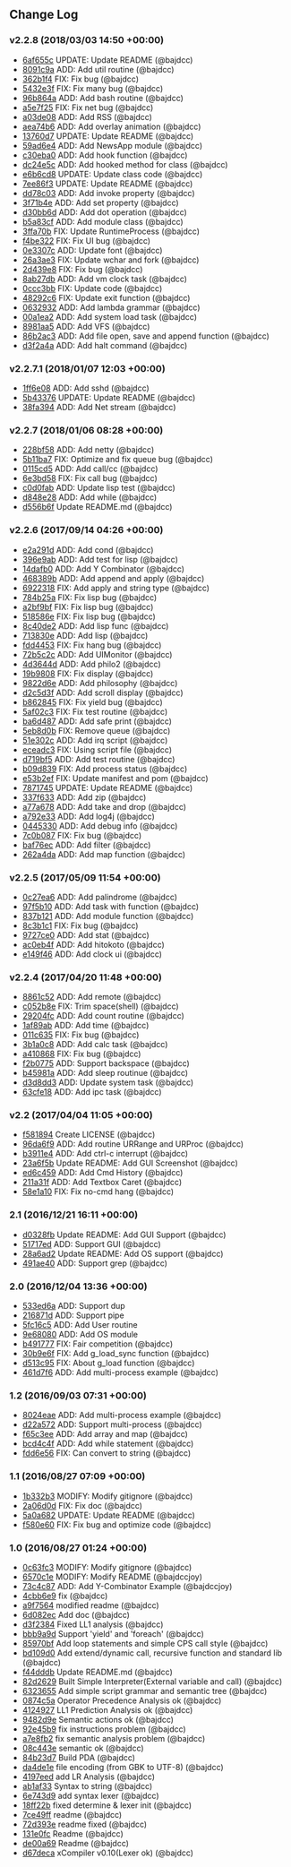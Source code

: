 ## Change Log

### v2.2.8 (2018/03/03 14:50 +00:00)
- [6af655c](https://github.com/bajdcc/jMiniLang/commit/6af655c9786475fc1f0978f2733d39334d52dac1) UPDATE: Update README (@bajdcc)
- [8091c9a](https://github.com/bajdcc/jMiniLang/commit/8091c9a12b01bc39dd08c5575afec3f8a2d50a34) ADD: Add util routine (@bajdcc)
- [362b1f4](https://github.com/bajdcc/jMiniLang/commit/362b1f4805e711bba4b35e1ef2942b2d2572d8b0) FIX: Fix bug (@bajdcc)
- [5432e3f](https://github.com/bajdcc/jMiniLang/commit/5432e3f02f216a75418c6e253684bc82762f5875) FIX: Fix many bug (@bajdcc)
- [96b864a](https://github.com/bajdcc/jMiniLang/commit/96b864ad5f54debfd4355548c289a83499abc7ce) ADD: Add bash routine (@bajdcc)
- [a5e7f25](https://github.com/bajdcc/jMiniLang/commit/a5e7f25c997f4f1d70ff0f339d2857ad1c6e0a58) FIX: Fix net bug (@bajdcc)
- [a03de08](https://github.com/bajdcc/jMiniLang/commit/a03de08d67ce86a5b12367b19886ce88c959db06) ADD: Add RSS (@bajdcc)
- [aea74b6](https://github.com/bajdcc/jMiniLang/commit/aea74b6c859ca33fbb24cb45c851e28ea5c92857) ADD: Add overlay animation (@bajdcc)
- [13760d7](https://github.com/bajdcc/jMiniLang/commit/13760d7aabdba55a166d013b978527aab35747da) UPDATE: Update README (@bajdcc)
- [59ad6e4](https://github.com/bajdcc/jMiniLang/commit/59ad6e4a1e037cfa5d4b8d71ff712e0a7087ee4b) ADD: Add NewsApp module (@bajdcc)
- [c30eba0](https://github.com/bajdcc/jMiniLang/commit/c30eba0b191e2e8c79a195449a852d2f8db8d06b) ADD: Add hook function (@bajdcc)
- [dc24e5c](https://github.com/bajdcc/jMiniLang/commit/dc24e5c21398adc61d444d99a95af0fdd596a263) ADD: Add hooked method for class (@bajdcc)
- [e6b6cd8](https://github.com/bajdcc/jMiniLang/commit/e6b6cd813bf792a913e0735371180c6d5ffb0204) UPDATE: Update class code (@bajdcc)
- [7ee86f3](https://github.com/bajdcc/jMiniLang/commit/7ee86f3198f469122a87588f0061e1549c97847e) UPDATE: Update README (@bajdcc)
- [dd78c03](https://github.com/bajdcc/jMiniLang/commit/dd78c038ecc6cdf508dc5df91da7fe46b53eaba9) ADD: Add invoke property (@bajdcc)
- [3f71b4e](https://github.com/bajdcc/jMiniLang/commit/3f71b4e49c95f5465b0d6b95ab3c8387f81c0d56) ADD: Add set property (@bajdcc)
- [d30bb6d](https://github.com/bajdcc/jMiniLang/commit/d30bb6d8afc7f51a274f866b008fd0f330f5d999) ADD: Add dot operation (@bajdcc)
- [b5a83cf](https://github.com/bajdcc/jMiniLang/commit/b5a83cf8d4a5572d859f949c79ad3f8c00c9fb90) ADD: Add module class (@bajdcc)
- [3ffa70b](https://github.com/bajdcc/jMiniLang/commit/3ffa70b845f6a3353e06b95942d81455a8d57e08) FIX: Update RuntimeProcess (@bajdcc)
- [f4be322](https://github.com/bajdcc/jMiniLang/commit/f4be32207c3866de65d365d123dd1c008ad8cd76) FIX: Fix UI bug (@bajdcc)
- [0e3307c](https://github.com/bajdcc/jMiniLang/commit/0e3307cb3c91e67e9844503e8d7101be47271ba4) ADD: Update font (@bajdcc)
- [26a3ae3](https://github.com/bajdcc/jMiniLang/commit/26a3ae3b1adbb5f7822e83253474be86c5dade1d) FIX: Update wchar and fork (@bajdcc)
- [2d439e8](https://github.com/bajdcc/jMiniLang/commit/2d439e8b53dbe2276da471dfc317aeb7e8033d54) FIX: Fix bug (@bajdcc)
- [8ab27db](https://github.com/bajdcc/jMiniLang/commit/8ab27dba62d418c727ae0dbc9f6e6004b0c8a67e) ADD: Add vm clock task (@bajdcc)
- [0ccc3bb](https://github.com/bajdcc/jMiniLang/commit/0ccc3bbadb2e28f586bd9010233588716549601d) FIX: Update code (@bajdcc)
- [48292c6](https://github.com/bajdcc/jMiniLang/commit/48292c6531a3dfb240ad948d049a32f1516fb9c9) FIX: Update exit function (@bajdcc)
- [0632932](https://github.com/bajdcc/jMiniLang/commit/0632932fa87bcfdcd96a9598edc509a99bbd8a53) ADD: Add lambda grammar (@bajdcc)
- [00a1ea2](https://github.com/bajdcc/jMiniLang/commit/00a1ea2b095d2d2e422a993db14f0033d1b534d9) ADD: Add system load task (@bajdcc)
- [8981aa5](https://github.com/bajdcc/jMiniLang/commit/8981aa53628734756d3c42dd86e078f9546473fb) ADD: Add VFS (@bajdcc)
- [86b2ac3](https://github.com/bajdcc/jMiniLang/commit/86b2ac34300583866d05c429091b559908b1719e) ADD: Add file open, save and append function (@bajdcc)
- [d3f2a4a](https://github.com/bajdcc/jMiniLang/commit/d3f2a4a94b384333b3351613a6fe7e04a57c0963) ADD: Add halt command (@bajdcc)

### v2.2.7.1 (2018/01/07 12:03 +00:00)
- [1ff6e08](https://github.com/bajdcc/jMiniLang/commit/1ff6e088a59c5c5e7d4fb27709bc3aeda795ff46) ADD: Add sshd (@bajdcc)
- [5b43376](https://github.com/bajdcc/jMiniLang/commit/5b43376bb38e26bc307c59e5bd05bec2e07e85f9) UPDATE: Update README (@bajdcc)
- [38fa394](https://github.com/bajdcc/jMiniLang/commit/38fa394344f33f0447ef7e3b2fac2ef28e5dd37c) ADD: Add Net stream (@bajdcc)

### v2.2.7 (2018/01/06 08:28 +00:00)
- [228bf58](https://github.com/bajdcc/jMiniLang/commit/228bf5808475e15d1690ec1774ec04842893fbbf) ADD: Add netty (@bajdcc)
- [5b11ba7](https://github.com/bajdcc/jMiniLang/commit/5b11ba722e22cafc889ca918fabc48ed20fcd886) FIX: Optimize and fix queue bug (@bajdcc)
- [0115cd5](https://github.com/bajdcc/jMiniLang/commit/0115cd5a95e6f66bc07d64b285d0b6ec58198c8e) ADD: Add call/cc (@bajdcc)
- [6e3bd58](https://github.com/bajdcc/jMiniLang/commit/6e3bd58fb04dbde96cf9be51e0cba036d322dba8) FIX: Fix call bug (@bajdcc)
- [c0d0fab](https://github.com/bajdcc/jMiniLang/commit/c0d0fab6263d7c8b1c4cb843720eaa2c0145ed02) ADD: Update lisp test (@bajdcc)
- [d848e28](https://github.com/bajdcc/jMiniLang/commit/d848e28c2c4c967c41c465623de46c4e484c9327) ADD: Add while (@bajdcc)
- [d556b6f](https://github.com/bajdcc/jMiniLang/commit/d556b6f266cad38a0d184034fd8fe85cf6d169ec) Update README.md (@bajdcc)

### v2.2.6 (2017/09/14 04:26 +00:00)
- [e2a291d](https://github.com/bajdcc/jMiniLang/commit/e2a291def4b70afb3a8c4623674cb32d882db180) ADD: Add cond (@bajdcc)
- [396e9ab](https://github.com/bajdcc/jMiniLang/commit/396e9ab7f3ad57d90b6d3fd34e35bad9e6176379) ADD: Add test for lisp (@bajdcc)
- [14dafb0](https://github.com/bajdcc/jMiniLang/commit/14dafb038eba56bcac9aef0d71433036e80db748) ADD: Add Y Combinator (@bajdcc)
- [468389b](https://github.com/bajdcc/jMiniLang/commit/468389b3fd2adfbe12a2afd4815e9b6d7d67ad13) ADD: Add append and apply (@bajdcc)
- [6922318](https://github.com/bajdcc/jMiniLang/commit/6922318c96f728ba322175f0efcadb884d49dfd1) FIX: Add apply and string type (@bajdcc)
- [784b25a](https://github.com/bajdcc/jMiniLang/commit/784b25a22a37ab9eebf546abce4612580a248eba) FIX: Fix lisp bug (@bajdcc)
- [a2bf9bf](https://github.com/bajdcc/jMiniLang/commit/a2bf9bf47ee3f247bd45e5449812670271dae3f5) FIX: Fix lisp bug (@bajdcc)
- [518586e](https://github.com/bajdcc/jMiniLang/commit/518586e8e27206388ec7e31d444c8b5232f5045e) FIX: Fix lisp bug (@bajdcc)
- [8c40de2](https://github.com/bajdcc/jMiniLang/commit/8c40de2cefc9ed29497be76d090690b9cde54398) ADD: Add lisp func (@bajdcc)
- [713830e](https://github.com/bajdcc/jMiniLang/commit/713830ed050066d3c7cf231d4304859d151435e4) ADD: Add lisp (@bajdcc)
- [fdd4453](https://github.com/bajdcc/jMiniLang/commit/fdd44534a208fb92a4004cdfcee1571fea7c6b5e) FIX: Fix hang bug (@bajdcc)
- [72b5c2c](https://github.com/bajdcc/jMiniLang/commit/72b5c2c97310baf1b0ed090e952e2fe9a5f9e52d) ADD: Add UIMonitor (@bajdcc)
- [4d3644d](https://github.com/bajdcc/jMiniLang/commit/4d3644d09d6280175f4d05ff8356973a6473fded) ADD: Add philo2 (@bajdcc)
- [19b9808](https://github.com/bajdcc/jMiniLang/commit/19b98089177353701206effb676f1744d9462e29) FIX: Fix display (@bajdcc)
- [9822d6e](https://github.com/bajdcc/jMiniLang/commit/9822d6ec40c26715aec73cd4e0ae4ba10a97e5ec) ADD: Add philosophy (@bajdcc)
- [d2c5d3f](https://github.com/bajdcc/jMiniLang/commit/d2c5d3fc1e61a2938c9ed3c62038e4362d9f431f) ADD: Add scroll display (@bajdcc)
- [b862845](https://github.com/bajdcc/jMiniLang/commit/b86284517e4dd5bb6867d667620f48bedf6e0a32) FIX: Fix yield bug (@bajdcc)
- [5af02c3](https://github.com/bajdcc/jMiniLang/commit/5af02c39fe7204c80dc0aab938384db5fb00cb02) FIX: Fix test routine (@bajdcc)
- [ba6d487](https://github.com/bajdcc/jMiniLang/commit/ba6d487c1db39dbc27029c297e218d341b8bb6f1) ADD: Add safe print (@bajdcc)
- [5eb8d0b](https://github.com/bajdcc/jMiniLang/commit/5eb8d0b272316c519f460c464ec7ce69d57e4bdc) FIX: Remove queue (@bajdcc)
- [51e302c](https://github.com/bajdcc/jMiniLang/commit/51e302c4f8c0161e55e62b012583f3f4419bf507) ADD: Add irq script (@bajdcc)
- [eceadc3](https://github.com/bajdcc/jMiniLang/commit/eceadc39682258e81e06ab65fb2effff75673f85) FIX: Using script file (@bajdcc)
- [d719bf5](https://github.com/bajdcc/jMiniLang/commit/d719bf5117e01c171d79844537b976cc1ab9b8ed) ADD: Add test routine (@bajdcc)
- [b09d839](https://github.com/bajdcc/jMiniLang/commit/b09d839f5c4188d82a35817b8196ec31cbc9a341) FIX: Add process status (@bajdcc)
- [e53b2ef](https://github.com/bajdcc/jMiniLang/commit/e53b2ef5397b789947038f2c283731573a312f13) FIX: Update manifest and pom (@bajdcc)
- [7871745](https://github.com/bajdcc/jMiniLang/commit/7871745e76c048c240e47ed110096f49e8e92557) UPDATE: Update README (@bajdcc)
- [337f633](https://github.com/bajdcc/jMiniLang/commit/337f63360899ebdd061dda8ad99d42098fa94a92) ADD: Add zip (@bajdcc)
- [a77a678](https://github.com/bajdcc/jMiniLang/commit/a77a678e5d458bf1008238fcdb049f69598d9221) ADD: Add take and drop (@bajdcc)
- [a792e33](https://github.com/bajdcc/jMiniLang/commit/a792e337a7117401b34a2346c5689268c8d3fa88) ADD: Add log4j (@bajdcc)
- [0445330](https://github.com/bajdcc/jMiniLang/commit/04453308c38016823135e0b75390fdb72b8e9171) ADD: Add debug info (@bajdcc)
- [7c0b087](https://github.com/bajdcc/jMiniLang/commit/7c0b087bc7f04c8e7423d147ab7957b8414b9237) FIX: Fix bug (@bajdcc)
- [baf76ec](https://github.com/bajdcc/jMiniLang/commit/baf76ec0bdb2f56c97c8eee65f57b90d9a5a1a13) ADD: Add filter (@bajdcc)
- [262a4da](https://github.com/bajdcc/jMiniLang/commit/262a4da7d89d3a31ff267df761fc7dfbd7735318) ADD: Add map function (@bajdcc)

### v2.2.5 (2017/05/09 11:54 +00:00)
- [0c27ea6](https://github.com/bajdcc/jMiniLang/commit/0c27ea64dccc6682c110c65f3ca4adbeba186e92) ADD: Add palindrome (@bajdcc)
- [97f5b10](https://github.com/bajdcc/jMiniLang/commit/97f5b10fa2cad824933dc8c5af649bc0f12e0ed4) ADD: Add task with function (@bajdcc)
- [837b121](https://github.com/bajdcc/jMiniLang/commit/837b121ff736bf42b1c1df623ad0b1525bc47329) ADD: Add module function (@bajdcc)
- [8c3b1c1](https://github.com/bajdcc/jMiniLang/commit/8c3b1c1fccf08574c33f983f6fd94e1820b68a8d) FIX: Fix bug (@bajdcc)
- [9727ce0](https://github.com/bajdcc/jMiniLang/commit/9727ce098262c0561cb66999324e8cdfc06f7f6c) ADD: Add stat (@bajdcc)
- [ac0eb4f](https://github.com/bajdcc/jMiniLang/commit/ac0eb4ff62091bd99111de0761deeccdf27adc88) ADD: Add hitokoto (@bajdcc)
- [e149f46](https://github.com/bajdcc/jMiniLang/commit/e149f468fadfdbecc19fa2154a837516d2b9fc81) ADD: Add clock ui (@bajdcc)

### v2.2.4 (2017/04/20 11:48 +00:00)
- [8861c52](https://github.com/bajdcc/jMiniLang/commit/8861c525486c41a4bbaa2cbdcc4ec206e0627299) ADD: Add remote (@bajdcc)
- [c052b8e](https://github.com/bajdcc/jMiniLang/commit/c052b8ea879493ebe4414831647668fe0fbfaf33) FIX: Trim space(shell) (@bajdcc)
- [29204fc](https://github.com/bajdcc/jMiniLang/commit/29204fceb728e260b2d1281d483761ad5e07cd67) ADD: Add count routine (@bajdcc)
- [1af89ab](https://github.com/bajdcc/jMiniLang/commit/1af89abe517b811a5e1d6a9f6e2c6e28ed07d67f) ADD: Add time (@bajdcc)
- [011c635](https://github.com/bajdcc/jMiniLang/commit/011c635df363e724b2dc4626da696723db420f3f) FIX: Fix bug (@bajdcc)
- [3b1a0c8](https://github.com/bajdcc/jMiniLang/commit/3b1a0c8303808a9596647e34bccede45ba45ab2d) ADD: Add calc task (@bajdcc)
- [a410868](https://github.com/bajdcc/jMiniLang/commit/a410868e8f684a44a6c8454d355f14f3a4fcba7c) FIX: Fix bug (@bajdcc)
- [f2b0775](https://github.com/bajdcc/jMiniLang/commit/f2b07750622cfe86e6b2dd4760491bfb44210fd0) ADD: Support backspace (@bajdcc)
- [b45981a](https://github.com/bajdcc/jMiniLang/commit/b45981a741755850adc89ac6f5d12604ffa602a5) ADD: Add sleep routinue (@bajdcc)
- [d3d8dd3](https://github.com/bajdcc/jMiniLang/commit/d3d8dd3a7bc12a56827890dead308fb0ccc33586) ADD: Update system task (@bajdcc)
- [63cfe18](https://github.com/bajdcc/jMiniLang/commit/63cfe18589c3d730a6799947a8525c56a97fc40f) ADD: Add ipc task (@bajdcc)

### v2.2 (2017/04/04 11:05 +00:00)
- [f581894](https://github.com/bajdcc/jMiniLang/commit/f5818940aa3d75a9a54b9ecaa3fcb76b6487fec2) Create LICENSE (@bajdcc)
- [96da6f9](https://github.com/bajdcc/jMiniLang/commit/96da6f92235f243cdb4e7e057b5ad7929ba773ac) ADD: Add routine URRange and URProc (@bajdcc)
- [b3911e4](https://github.com/bajdcc/jMiniLang/commit/b3911e45cecaf1d9261fec188840e6d2af2a6943) ADD: Add ctrl-c interrupt (@bajdcc)
- [23a6f5b](https://github.com/bajdcc/jMiniLang/commit/23a6f5bb6a44662ebdd390d6f87ad6f37a48e716) Update README: Add GUI Screenshot (@bajdcc)
- [ed6c459](https://github.com/bajdcc/jMiniLang/commit/ed6c459f90b617156db16e58cdaf7965e665b52c) ADD: Add Cmd History (@bajdcc)
- [211a31f](https://github.com/bajdcc/jMiniLang/commit/211a31f77692024942a3040de607f56926cf588c) ADD: Add Textbox Caret (@bajdcc)
- [58e1a10](https://github.com/bajdcc/jMiniLang/commit/58e1a10106130519f1bc21df8cdb78686e6a7a5a) FIX: Fix no-cmd hang (@bajdcc)

### 2.1 (2016/12/21 16:11 +00:00)
- [d0328fb](https://github.com/bajdcc/jMiniLang/commit/d0328fb16d58b2e6c5bf0dcd19a6c100e2e38a18) Update README: Add GUI Support (@bajdcc)
- [51717ed](https://github.com/bajdcc/jMiniLang/commit/51717ed7f1958219b827961b1076ae90ee29e26f) ADD: Support GUI (@bajdcc)
- [28a6ad2](https://github.com/bajdcc/jMiniLang/commit/28a6ad2393c95e2628725b48a79456683eb9b595) Update README: Add OS support (@bajdcc)
- [491ae40](https://github.com/bajdcc/jMiniLang/commit/491ae40029e14df38c6772f650d070accc694c4c) ADD: Support grep (@bajdcc)

### 2.0 (2016/12/04 13:36 +00:00)
- [533ed6a](https://github.com/bajdcc/jMiniLang/commit/533ed6a9e89375a55408e9c07b89decf6de7174f) ADD: Support dup
- [216871d](https://github.com/bajdcc/jMiniLang/commit/216871dc9d5be8834aa79e1eaaa2ddbdfd04df44) ADD: Support pipe
- [5fc16c5](https://github.com/bajdcc/jMiniLang/commit/5fc16c58bf97185ec8cf294e047be97fae2fd834) ADD: Add User routine
- [9e68080](https://github.com/bajdcc/jMiniLang/commit/9e68080a3ba5fcc9ef8767ea99f3606605248d8d) ADD: Add OS module
- [b491777](https://github.com/bajdcc/jMiniLang/commit/b4917779f6e7458b64e4ad14fe6fe7a32ec0e6e6) FIX: Fair competition (@bajdcc)
- [30b9e6f](https://github.com/bajdcc/jMiniLang/commit/30b9e6fc6321bb538e211de1df8ff51e65374bf9) FIX: Add g_load_sync function (@bajdcc)
- [d513c95](https://github.com/bajdcc/jMiniLang/commit/d513c95bc17cceed23966cb669013381cdc74d2f) FIX: About g_load function (@bajdcc)
- [461d7f6](https://github.com/bajdcc/jMiniLang/commit/461d7f6887fa8e8c01ad98f4a22de1d8a0ec5bae) ADD: Add multi-process example (@bajdcc)

### 1.2 (2016/09/03 07:31 +00:00)
- [8024eae](https://github.com/bajdcc/jMiniLang/commit/8024eaed0f7390fc5c7df6a76f13c6a0f7dd60af) ADD: Add multi-process example (@bajdcc)
- [d22a572](https://github.com/bajdcc/jMiniLang/commit/d22a57235f42776eb1bb7dae7cbc8fef416832b2) ADD: Support multi-process (@bajdcc)
- [f65c3ee](https://github.com/bajdcc/jMiniLang/commit/f65c3ee47c6b1c4f52bf1ac554d3b49dc9eb8037) ADD: Add array and map (@bajdcc)
- [bcd4c4f](https://github.com/bajdcc/jMiniLang/commit/bcd4c4f7a34c6e4c2a19ffd5ba1d4040f355c823) ADD: Add while statement (@bajdcc)
- [fdd6e56](https://github.com/bajdcc/jMiniLang/commit/fdd6e56060b59b17f13614f9f90330af4a0616e8) FIX: Can convert to string (@bajdcc)

### 1.1 (2016/08/27 07:09 +00:00)
- [1b332b3](https://github.com/bajdcc/jMiniLang/commit/1b332b3df629b47d2a2847161aa29a6e386b9f80) MODIFY: Modify gitignore (@bajdcc)
- [2a06d0d](https://github.com/bajdcc/jMiniLang/commit/2a06d0d00939fd1de2fd30fac2d5e378b99d6452) FIX: Fix doc (@bajdcc)
- [5a0a682](https://github.com/bajdcc/jMiniLang/commit/5a0a682564cdc53a5e144406ec0834d2306ded33) UPDATE: Update README (@bajdcc)
- [f580e60](https://github.com/bajdcc/jMiniLang/commit/f580e600d973008e86803b66df11e82d64ebd110) FIX: Fix bug and optimize code (@bajdcc)

### 1.0 (2016/08/27 01:24 +00:00)
- [0c63fc3](https://github.com/bajdcc/jMiniLang/commit/0c63fc3c9d29ccedd13f022fec670296e636067a) MODIFY: Modify gitignore (@bajdcc)
- [6570c1e](https://github.com/bajdcc/jMiniLang/commit/6570c1ef6ec8f4e7ba56711842cb39c05540a07f) MODIFY: Modify README (@bajdccjoy)
- [73c4c87](https://github.com/bajdcc/jMiniLang/commit/73c4c8729f521e312bfacd4d5117ad40974d55fc) ADD: Add Y-Combinator Example (@bajdccjoy)
- [4cbb6e9](https://github.com/bajdcc/jMiniLang/commit/4cbb6e9c254aab77973914982bac4cfad7ca5568) fix (@bajdcc)
- [a9f7564](https://github.com/bajdcc/jMiniLang/commit/a9f75648ed439ff37995f5cb761b3382fa20ba70) modified readme (@bajdcc)
- [6d082ec](https://github.com/bajdcc/jMiniLang/commit/6d082ecc7d4a0f40f31cf58c8a954be295b928bf) Add doc (@bajdcc)
- [d3f2384](https://github.com/bajdcc/jMiniLang/commit/d3f2384949db0f11e34fc1feadde48b04fe0cf00) Fixed LL1 analysis (@bajdcc)
- [bbb9a9d](https://github.com/bajdcc/jMiniLang/commit/bbb9a9debb3a24af68501971e819e7e358af280f) Support 'yield' and 'foreach' (@bajdcc)
- [85970bf](https://github.com/bajdcc/jMiniLang/commit/85970bfd426a32d6d4631c6eff88cbddaaa4fdb4) Add loop statements and simple CPS call style (@bajdcc)
- [bd109d0](https://github.com/bajdcc/jMiniLang/commit/bd109d055d26e07f35135246b25df5c1f6037e3a) Add extend/dynamic call, recursive function and standard lib (@bajdcc)
- [f44dddb](https://github.com/bajdcc/jMiniLang/commit/f44dddba92bbc8d08a41f164da0621c258bd28e4) Update README.md (@bajdcc)
- [82d2629](https://github.com/bajdcc/jMiniLang/commit/82d262926da3a7d9484fff3c80e3c9083f5883e1) Built Simple Interpreter(External variable and call) (@bajdcc)
- [6323655](https://github.com/bajdcc/jMiniLang/commit/6323655613f24230ec246621dd88b79a93fb6f89) Add simple script grammar and semantic tree (@bajdcc)
- [0874c5a](https://github.com/bajdcc/jMiniLang/commit/0874c5ab3feedd739027587c09f7f0bd0a9ec30f) Operator Precedence Analysis ok (@bajdcc)
- [4124927](https://github.com/bajdcc/jMiniLang/commit/41249272183c07cfe3253f0990b5449cf6a55e19) LL1 Prediction Analysis ok (@bajdcc)
- [9482d9e](https://github.com/bajdcc/jMiniLang/commit/9482d9e2776432cacf5817fc86331356feac7267) Semantic actions ok (@bajdcc)
- [92e45b9](https://github.com/bajdcc/jMiniLang/commit/92e45b9e2db1a2291401b2fa39f3664af0f4fb86) fix instructions problem (@bajdcc)
- [a7e8fb2](https://github.com/bajdcc/jMiniLang/commit/a7e8fb2b683e6a9586890db687f59c5e31b595bf) fix semantic analysis problem (@bajdcc)
- [08c443e](https://github.com/bajdcc/jMiniLang/commit/08c443eddc083be094072622775b1bfb99394dc6) semantic ok (@bajdcc)
- [84b23d7](https://github.com/bajdcc/jMiniLang/commit/84b23d73d6b781a481fb271b3f95b3b8a9186b7c) Build PDA (@bajdcc)
- [da4de1e](https://github.com/bajdcc/jMiniLang/commit/da4de1e603c7f5fa56b20a0fb718f513bce75463) file encoding (from GBK to UTF-8) (@bajdcc)
- [4197eed](https://github.com/bajdcc/jMiniLang/commit/4197eed38c9eab46e134b2f668a7c32d1f278826) add LR Analysis (@bajdcc)
- [ab1af33](https://github.com/bajdcc/jMiniLang/commit/ab1af33723a09a7dab71c4ebcef40d5e9f42cbf7) Syntax to string (@bajdcc)
- [6e743d9](https://github.com/bajdcc/jMiniLang/commit/6e743d9cae4a3aba144604fb3412151b2439be24) add syntax lexer (@bajdcc)
- [18ff22b](https://github.com/bajdcc/jMiniLang/commit/18ff22bb5af762856c0edc115eac18371ab7facc) fixed determine & lexer init (@bajdcc)
- [7ce49ff](https://github.com/bajdcc/jMiniLang/commit/7ce49ff7dcf1e54a7f8ed8f014692c30e4b299d5) readme (@bajdcc)
- [72d393e](https://github.com/bajdcc/jMiniLang/commit/72d393ebefc296b6b55d34a03656600738894bde) readme fixed (@bajdcc)
- [131e0fc](https://github.com/bajdcc/jMiniLang/commit/131e0fcac1f90ab3e02608928a62c69f6fde5bce) Readme (@bajdcc)
- [de00a69](https://github.com/bajdcc/jMiniLang/commit/de00a69af7a5b4f389a48561682d4b3d0e9b65c1) Readme (@bajdcc)
- [d67deca](https://github.com/bajdcc/jMiniLang/commit/d67deca5fbb5138d82bfef30ab141e0e5b086dc3) xCompiler v0.10(Lexer ok) (@bajdcc)
